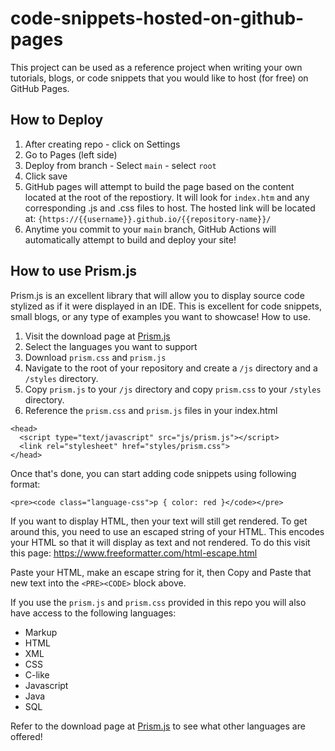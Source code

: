 # code-snippets-hosted-on-github-pages
This project can be used as a reference project when writing your own tutorials, blogs, or code snippets that you would like to host (for free) on GitHub Pages.

## How to Deploy

1. After creating repo - click on Settings
2. Go to Pages (left side)
3. Deploy from branch - Select `main` - select `root`
4. Click save
5. GitHub pages will attempt to build the page based on the content located at the root of the repostiory. It will look for `index.htm` and any corresponding .js and .css files to host.  The hosted link will be located at: `{https://{{username}}.github.io/{{repository-name}}/`
6. Anytime you commit to your `main` branch, GitHub Actions will automatically attempt to build and deploy your site!

## How to use Prism.js

Prism.js is an excellent library that will allow you to display source code stylized as if it were displayed in an IDE.  This is excellent for code snippets, small blogs, or any type of examples you want to showcase!  How to use.

1. Visit the download page at [Prism.js](https://prismjs.com/download.html#themes=prism&languages=markup+css+clike+javascript+git+java+sql)
2. Select the languages you want to support
3. Download `prism.css` and `prism.js`
4. Navigate to the root of your repository and create a `/js` directory and a `/styles` directory.
5. Copy `prism.js` to your `/js` directory and copy `prism.css` to your `/styles` directory.
6. Reference the `prism.css` and `prism.js` files in your index.html

```
<head>
  <script type="text/javascript" src="js/prism.js"></script>
  <link rel="stylesheet" href="styles/prism.css">
</head>
```
Once that's done, you can start adding code snippets using following format:

```
<pre><code class="language-css">p { color: red }</code></pre>
```
If you want to display HTML, then your text will still get rendered.  To get around this, you need to use an escaped string of your HTML.  This encodes your HTML so that it will display as text and not rendered. To do this visit this page:
https://www.freeformatter.com/html-escape.html

Paste your HTML, make an escape string for it, then Copy and Paste that new text into the `<PRE><CODE>` block above.

If you use the `prism.js` and `prism.css` provided in this repo you will also have access to the following languages:

* Markup
* HTML
* XML
* CSS
* C-like
* Javascript
* Java
* SQL

Refer to the download page at [Prism.js](https://prismjs.com/download.html#themes=prism&languages=markup+css+clike+javascript+git+java+sql) to see what other languages are offered!




